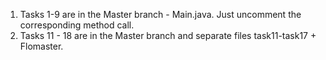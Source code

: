 1. Tasks 1-9 are in the Master branch  - Main.java. Just uncomment the corresponding method call.
2. Tasks 11 - 18 are in the Master branch and separate files task11-task17 + Flomaster.
